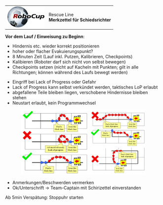 <table border="0"><tr>
<td><img src="robocup.png" width="120" /></td>
<td>Rescue Line<br><b>Merkzettel für Schiedsrichter<b></td>
</tr></table>

**Vor dem Lauf / Einweisung zu Beginn**:
* Hindernis etc. wieder korrekt positionieren
* hoher oder flacher Evakuierungspunkt?
* 8 Minuten Zeit (Lauf inkl. Putzen, Kalibrieren, Checkpoints)
* Kalibieren (Roboter darf sich nicht von selbst bewegen)
* Checkpoints setzen (nicht auf Kacheln mit Punkten; gilt in alle Richtungen; können während des Laufs bewegt werden)
- Eingriff bei Lack of Progress oder Gefahr
- Lack of Progress kann selbst verkündet werden, taktisches LoP erlaubt
- abgefallene Teile bleiben liegen, verschobene Hindernisse bleiben stehen
- Neustart erlaubt, kein Programmwechsel

<p align="center"><img src="lop.png" style="width: 80%;" /></p>

* Anmerkungen/Beschwerden vermerken
* Ok/Unterschrift &rarr; Team-Captain mit Schirizettel einverstanden

Ab 5min Verspätung: Stoppuhr starten